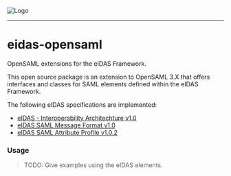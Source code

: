 ![Logo](http://litsec.se/onewebstatic/2a34d64d1f-pics-litsec.png)

------

# eidas-opensaml

OpenSAML extensions for the eIDAS Framework.

This open source package is an extension to OpenSAML 3.X that offers interfaces and classes for SAML elements defined within the eIDAS Framework.

The following eIDAS specifications are implemented:
* [eIDAS - Interoperability Architechture v1.0](https://joinup.ec.europa.eu/sites/default/files/eidas_interoperability_architecture_v1.00.pdf)
* [eIDAS SAML Message Format v1.0](https://joinup.ec.europa.eu/sites/default/files/eidas_message_format_v1.0.pdf)
* [eIDAS SAML Attribute Profile v1.0.2](https://joinup.ec.europa.eu/sites/default/files/eidas_saml_attribute_profile_v1.0_2.pdf) 

### Usage

> TODO: Give examples using the eIDAS elements.
